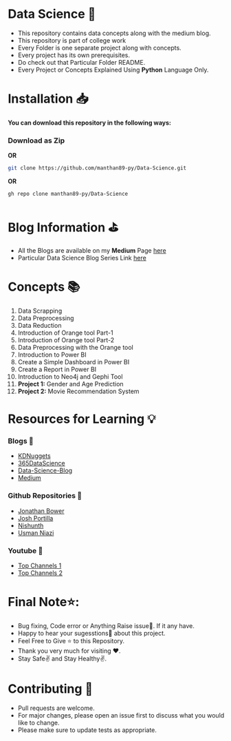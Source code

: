 
# Data Science 🏹
* This repository contains data concepts along with the medium blog.
* This repository is part of college work
* Every Folder is one separate project along with concepts.
* Every project has its own prerequisites.
* Do check out that Particular Folder README.
* Every Project or Concepts Explained Using **Python** Language Only.

# Installation 📥

**You can download this repository in the following ways:**

### Download as Zip

**OR**
```bash
git clone https://github.com/manthan89-py/Data-Science.git
```
**OR**
```bash
gh repo clone manthan89-py/Data-Science
```

# Blog Information ⛳
* All the Blogs are available on my **Medium** Page [here](https://manthan-bhikadiya.medium.com)
* Particular Data Science Blog Series Link [here](https://znap.link/manthan.bhikadiya)

# Concepts 📚
1. Data Scrapping
2. Data Preprocessing
3. Data Reduction
4. Introduction of Orange tool Part-1
5. Introduction of Orange tool Part-2
6. Data Preprocessing with the Orange tool
7. Introduction to Power BI
8. Create a Simple Dashboard in Power BI
9.  Create a Report in Power BI
10. Introduction to Neo4j and Gephi Tool
11. **Project 1:** Gender and Age Prediction
12. **Project 2:** Movie Recommendation System

# Resources for Learning 💡
### Blogs 📗
* [KDNuggets](https://www.kdnuggets.com/websites/blogs.html)
* [365DataScience](https://365datascience.com/trending/51-data-science-blogs/)
* [Data-Science-Blog](https://data-science-blog.com/)
* [Medium](https://medium.com/@exastax/top-20-data-science-blogs-and-websites-for-data-scientists-d88b7d99740)

### Github Repositories 📕
* [Jonathan Bower](https://github.com/jonathan-bower/DataScienceResources)
* [Josh Portilla](https://github.com/jmportilla/Python-for-Algorithms--Data-Structures--and-Interviews)
* [Nishunth](https://github.com/nishunth/Datascience-Useful-PDF)
* [Usman Niazi](https://github.com/UsmanNiazi/365datascience)

### Youtube 📘
* [Top Channels 1](https://www.kdnuggets.com/2021/03/top-youtube-channels-data-science.html)
* [Top Channels 2](https://blog.feedspot.com/data_science_youtube_channels/)


# Final Note⭐:

* Bug fixing, Code error or Anything Raise issue🤚. If it any have.
* Happy to hear your sugesstions🤝 about this project.
* Feel Free to Give ⭐ to this Repository.
* Thank you very much for visiting ❤️.
* Stay Safe✌️ and Stay Healthy✌️.


# Contributing 🗽
* Pull requests are welcome. 
* For major changes, please open an issue first to discuss what you would like to change.
* Please make sure to update tests as appropriate.
